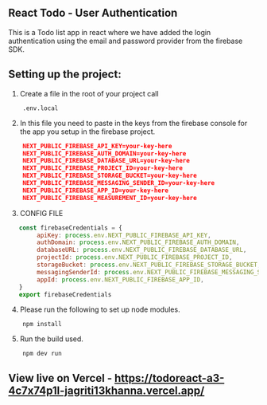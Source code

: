 ## React Todo - User Authentication

This is a Todo list app in react where we have added the login authentication using the email and password provider from the firebase SDK.

## Setting up the project:

1.  Create a file in the root of your project call
```
    .env.local
```
2. In this file you need to paste in  the keys from the firebase console for the app you setup in the firebase project.
```json
    NEXT_PUBLIC_FIREBASE_API_KEY=your-key-here
    NEXT_PUBLIC_FIREBASE_AUTH_DOMAIN=your-key-here
    NEXT_PUBLIC_FIREBASE_DATABASE_URL=your-key-here
    NEXT_PUBLIC_FIREBASE_PROJECT_ID=your-key-here
    NEXT_PUBLIC_FIREBASE_STORAGE_BUCKET=your-key-here
    NEXT_PUBLIC_FIREBASE_MESSAGING_SENDER_ID=your-key-here
    NEXT_PUBLIC_FIREBASE_APP_ID=your-key-here
    NEXT_PUBLIC_FIREBASE_MEASUREMENT_ID=your-key-here
``` 
3. CONFIG FILE
```javascript
   const firebaseCredentials = {
        apiKey: process.env.NEXT_PUBLIC_FIREBASE_API_KEY,
        authDomain: process.env.NEXT_PUBLIC_FIREBASE_AUTH_DOMAIN,
        databaseURL: process.env.NEXT_PUBLIC_FIREBASE_DATABASE_URL,
        projectId: process.env.NEXT_PUBLIC_FIREBASE_PROJECT_ID,
        storageBucket: process.env.NEXT_PUBLIC_FIREBASE_STORAGE_BUCKET,
        messagingSenderId: process.env.NEXT_PUBLIC_FIREBASE_MESSAGING_SENDER_ID,
        appId: process.env.NEXT_PUBLIC_FIREBASE_APP_ID,
   }
   export firebaseCredentials
```
4. Please run the following to set up node modules.
```
    npm install
```
5. Run the build used.
```
    npm dev run
```

## View live on Vercel - https://todoreact-a3-4c7x74p1l-jagriti13khanna.vercel.app/
 